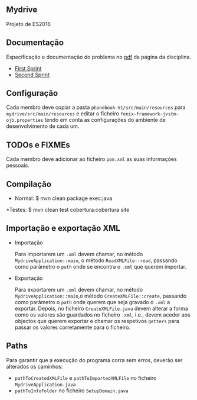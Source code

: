 

## Mydrive

Projeto de ES2016

## Documentação

Especificação e documentação do problema no [pdf](https://fenix.tecnico.ulisboa.pt/downloadFile/1970943312268892/es16p0.pdf) da página da disciplina.

* [First Sprint](https://fenix.tecnico.ulisboa.pt/downloadFile/563568428731757/es16p1.pdf)
* [Second Sprint](https://fenix.tecnico.ulisboa.pt/downloadFile/563568428736236/es16p2.pdf)

## Configuração

Cada membro deve copiar a pasta `phonebook-V1/src/main/resources` para `mydrive/src/main/resources` e editar o ficheiro `fenix-framework-jvstm-ojb.properties` tendo em conta as configurações do ambiente de desenvolvimento de cada um.

## TODOs e FIXMEs

Cada membro deve adicionar ao ficheiro `pom.xml` as suas informações pessoais.

## Compilação

  * Normal:
  $ mvn clean package exec:java

  *Testes:
  $ mvn clean test cobertura:cobertura site

## Importação e exportação XML

* Importação

  Para importarem um `.xml` devem chamar, no método `MydriveApplication::main`, o método `ReadXMLFile::read`, passando como parâmetro o `path` onde se encontra o `.xml` que querem importar.
  
* Exportação

  Para exportarem um `.xml` devem chamar, no método `MydriveApplication::main`,o método `CreateXMLFile::create`, passando como parâmetro o `path` onde querem que seja gravado o `.xml` a exportar.
  Depois, no ficheiro `CreateXMLFile.java` devem alterar a forma como os valores são guardados no ficheiro `.xml`, i.e., devem aceder aos objectos que querem exportar e chamar os respetivos `getters` para passar os valores corretamente para o ficheiro.
  
## Paths

  Para garantir que a execução do programa corra sem erros, deverão ser alterados os caminhos:
  * `pathToCreatedXMLFile` e `pathToImportedXMLFile` no ficheiro `MydriveApplication.java`
  * `pathToInfoFolder` no ficheiro `SetupDomain.java`
